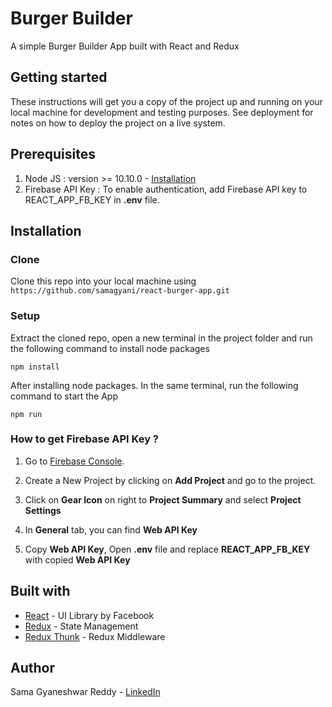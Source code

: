 # Burger Builder
A simple Burger Builder App built with React and Redux

## Getting started

These instructions will get you a copy of the project up and running on your local machine for development and testing purposes. See deployment for notes on how to deploy the project on a live system.

## Prerequisites

1. Node JS : version >= 10.10.0 - [Installation](https://nodejs.org/en/download/package-manager/)
2. Firebase API Key : To enable authentication, add Firebase API key to REACT_APP_FB_KEY in **.env** file.


## Installation

### Clone

Clone this repo into your local machine using `https://github.com/samagyani/react-burger-app.git`

### Setup

Extract the cloned repo, open a new terminal in the project folder and run the following command to install node packages

```language
npm install
```

After installing node packages. In the same terminal, run the following command to start the App

```language
npm run
```

### How to get Firebase API Key ?

1. Go to [Firebase Console](https://console.firebase.google.com/).

2. Create a New Project by clicking on **Add Project** and go to the project.

3. Click on **Gear Icon** on right to **Project Summary** and select **Project Settings**

4. In **General** tab, you can find **Web API Key**

5. Copy **Web API Key**, Open **.env** file and replace **REACT_APP_FB_KEY** with copied **Web API Key**

## Built with

- [React](https://reactjs.org/) - UI Library by Facebook
- [Redux](https://react-redux.js.org/) - State Management
- [Redux Thunk](https://github.com/reduxjs/redux-thunk) - Redux Middleware

## Author
Sama Gyaneshwar Reddy - [LinkedIn](https://www.linkedin.com/in/sama-gyaneshwar-reddy-934351105)